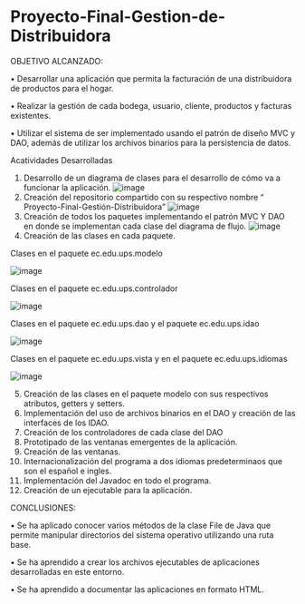 # Proyecto-Final-Gestion-de-Distribuidora

OBJETIVO ALCANZADO:

•	Desarrollar una aplicación que permita la facturación de una distribuidora de productos para el hogar. 

•	Realizar la gestión de cada bodega, usuario, cliente, productos y facturas existentes.

•	Utilizar el sistema de ser implementado usando el patrón de diseño MVC y DAO, además de utilizar los archivos binarios para la persistencia de datos.

Acatividades Desarrolladas

1.	Desarrollo de un diagrama de clases para el desarrollo de cómo va a funcionar la aplicación.
![image](https://user-images.githubusercontent.com/64883110/89015024-05ca3f00-d2dc-11ea-834d-559455a0d252.png)
2.	Creación del repositorio compartido con su respectivo nombre “ Proyecto-Final-Gestión-Distribuidora”
![image](https://user-images.githubusercontent.com/64883110/89015173-3f9b4580-d2dc-11ea-869f-4ec9a3b3c157.png)
3.	Creación de todos los paquetes implementando el patrón MVC Y DAO en donde se implementan cada clase del diagrama de flujo.
![image](https://user-images.githubusercontent.com/64883110/89015356-81c48700-d2dc-11ea-932b-55977c136c69.png)
4.	Creación de las clases en cada paquete.

Clases en el paquete ec.edu.ups.modelo

![image](https://user-images.githubusercontent.com/64883110/89015506-c0f2d800-d2dc-11ea-8bce-cc3c069d7fb7.png)

Clases en el paquete ec.edu.ups.controlador

![image](https://user-images.githubusercontent.com/64883110/89015791-48d8e200-d2dd-11ea-9f88-9c1335648179.png)

Clases en el paquete ec.edu.ups.dao y el paquete ec.edu.ups.idao

![image](https://user-images.githubusercontent.com/64883110/89015929-7f166180-d2dd-11ea-8d77-6017308449aa.png)

Clases en el paquete ec.edu.ups.vista y en el paquete ec.edu.ups.idiomas

![image](https://user-images.githubusercontent.com/64883110/89016066-b1c05a00-d2dd-11ea-9ca1-731c914f855c.png)

5.	Creación de las clases en el paquete modelo con sus respectivos atributos, getters y setters.
6.	Implementación del uso de archivos binarios en el DAO y creación de las interfaces de los IDAO.                       
7.	Creación de los controladores de cada clase del DAO
8.	Prototipado de las ventanas emergentes de la aplicación.
9.	Creación de las ventanas. 
10.	Internacionalización del programa a dos idiomas predeterminaos que son el español e ingles.
11.	Implementación del Javadoc en todo el programa.
12.	Creación de un ejecutable para la aplicación.

CONCLUSIONES:

•	Se ha aplicado conocer varios métodos de la clase File de Java que permite manipular directorios del sistema operativo utilizando una ruta base.

•	Se ha aprendido a crear los archivos ejecutables de aplicaciones desarrolladas en este entorno.

•	Se ha aprendido a documentar las aplicaciones en formato HTML.
